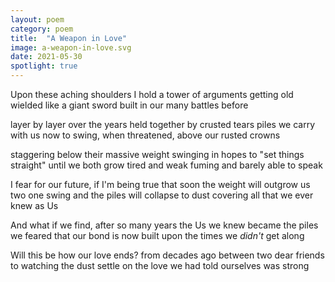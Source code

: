 ```yaml
---
layout: poem
category: poem
title:  "A Weapon in Love"
image: a-weapon-in-love.svg
date: 2021-05-30
spotlight: true
---
```


Upon these aching shoulders I hold
a tower of arguments getting old
wielded like a giant sword
built in our many battles before

layer by layer over the years
held together by crusted tears
piles we carry with us now
to swing, when threatened, above our rusted crowns

staggering below their massive weight
swinging in hopes to "set things straight"
until we both grow tired and weak
fuming and barely able to speak

I fear for our future, if I'm being true
that soon the weight will outgrow us two
one swing and the piles will collapse to dust
covering all that we ever knew as Us

And what if we find, after so many years
the Us we knew became the piles we feared
that our bond is now built upon
the times we *didn't* get along

Will this be how our love ends?
from decades ago between two dear friends
to watching the dust settle on
the love we had told ourselves was strong
